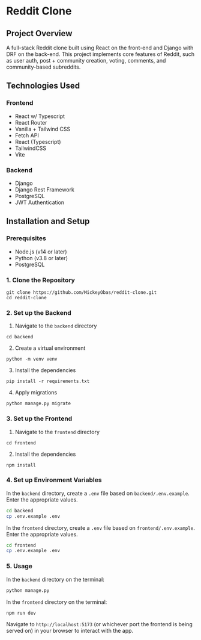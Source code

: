 # Reddit Clone

## Project Overview
A full-stack Reddit clone built using React on the front-end and Django with DRF on the back-end. This project implements core features of Reddit, such as user auth, post + community creation, voting, comments, and community-based subreddits.

## Technologies Used
### Frontend
- React w/ Typescript
- React Router
- Vanilla + Tailwind CSS
- Fetch API
- React (Typescript)
- TailwindCSS
- Vite
### Backend
- Django
- Django Rest Framework
- PostgreSQL
- JWT Authentication

## Installation and Setup
### Prerequisites
- Node.js (v14 or later)
- Python (v3.8 or later)
- PostgreSQL
### 1. Clone the Repository
```
git clone https://github.com/MickeyObas/reddit-clone.git
cd reddit-clone
```
### 2. Set up the Backend
1. Navigate to the `backend` directory
```
cd backend
```
2. Create a virtual environment
```
python -m venv venv
```
3. Install the dependencies
```
pip install -r requirements.txt
```
4. Apply migrations
```
python manage.py migrate
```
### 3. Set up the Frontend
1. Navigate to the `frontend` directory
```
cd frontend
```
2. Install the dependencies
```
npm install
```
### 4. Set up Environment Variables
In the `backend` directory, create a `.env` file based on `backend/.env.example`. Enter the appropriate values. 
```bash
cd backend
cp .env.example .env
```
In the `frontend` directory, create a `.env` file based on `frontend/.env.example`. Enter the appropriate values. 
```bash
cd frontend
cp .env.example .env
```
### 5. Usage
In the `backend` directory on the terminal:
```bash
python manage.py
```
In the `frontend` directory on the terminal:
```node
npm run dev
```
Navigate to `http://localhost:5173` (or whichever port the frontend is being served on) in your browser to interact with the app.




